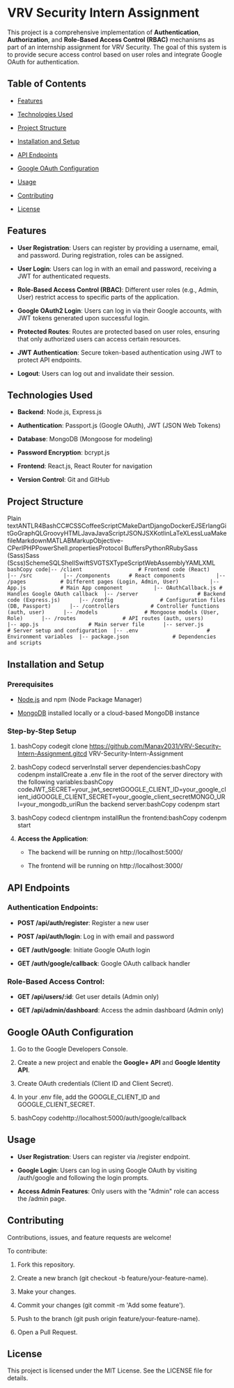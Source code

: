VRV Security Intern Assignment
==============================

This project is a comprehensive implementation of **Authentication**, **Authorization**, and **Role-Based Access Control (RBAC)** mechanisms as part of an internship assignment for VRV Security. The goal of this system is to provide secure access control based on user roles and integrate Google OAuth for authentication.

Table of Contents
-----------------

*   [Features](#features)
    
*   [Technologies Used](#technologies-used)
    
*   [Project Structure](#project-structure)
    
*   [Installation and Setup](#installation-and-setup)
    
*   [API Endpoints](#api-endpoints)
    
*   [Google OAuth Configuration](#google-oauth-configuration)
    
*   [Usage](#usage)
    
*   [Contributing](#contributing)
    
*   [License](#license)
    

Features
--------

*   **User Registration**: Users can register by providing a username, email, and password. During registration, roles can be assigned.
    
*   **User Login**: Users can log in with an email and password, receiving a JWT for authenticated requests.
    
*   **Role-Based Access Control (RBAC)**: Different user roles (e.g., Admin, User) restrict access to specific parts of the application.
    
*   **Google OAuth2 Login**: Users can log in via their Google accounts, with JWT tokens generated upon successful login.
    
*   **Protected Routes**: Routes are protected based on user roles, ensuring that only authorized users can access certain resources.
    
*   **JWT Authentication**: Secure token-based authentication using JWT to protect API endpoints.
    
*   **Logout**: Users can log out and invalidate their session.
    

Technologies Used
-----------------

*   **Backend**: Node.js, Express.js
    
*   **Authentication**: Passport.js (Google OAuth), JWT (JSON Web Tokens)
    
*   **Database**: MongoDB (Mongoose for modeling)
    
*   **Password Encryption**: bcrypt.js
    
*   **Frontend**: React.js, React Router for navigation
    
*   **Version Control**: Git and GitHub
    

Project Structure
-----------------

Plain textANTLR4BashCC#CSSCoffeeScriptCMakeDartDjangoDockerEJSErlangGitGoGraphQLGroovyHTMLJavaJavaScriptJSONJSXKotlinLaTeXLessLuaMakefileMarkdownMATLABMarkupObjective-CPerlPHPPowerShell.propertiesProtocol BuffersPythonRRubySass (Sass)Sass (Scss)SchemeSQLShellSwiftSVGTSXTypeScriptWebAssemblyYAMLXML`   bashCopy code|-- /client                  # Frontend code (React)      |-- /src          |-- /components      # React components          |-- /pages           # Different pages (Login, Admin, User)          |-- App.js           # Main App component          |-- OAuthCallback.js # Handles Google OAuth callback  |-- /server                   # Backend code (Express.js)      |-- /config               # Configuration files (DB, Passport)      |-- /controllers          # Controller functions (auth, user)      |-- /models               # Mongoose models (User, Role)      |-- /routes               # API routes (auth, users)      |-- app.js                # Main server file      |-- server.js             # Server setup and configuration  |-- .env                      # Environment variables  |-- package.json              # Dependencies and scripts   `

Installation and Setup
----------------------

### Prerequisites

*   [Node.js](https://nodejs.org/) and npm (Node Package Manager)
    
*   [MongoDB](https://www.mongodb.com/) installed locally or a cloud-based MongoDB instance
    

### Step-by-Step Setup

1.  bashCopy codegit clone https://github.com/Manav2031/VRV-Security-Intern-Assignment.gitcd VRV-Security-Intern-Assignment
    
2.  bashCopy codecd serverInstall server dependencies:bashCopy codenpm installCreate a .env file in the root of the server directory with the following variables:bashCopy codeJWT\_SECRET=your\_jwt\_secretGOOGLE\_CLIENT\_ID=your\_google\_client\_idGOOGLE\_CLIENT\_SECRET=your\_google\_client\_secretMONGO\_URI=your\_mongodb\_uriRun the backend server:bashCopy codenpm start
    
3.  bashCopy codecd clientnpm installRun the frontend:bashCopy codenpm start
    
4.  **Access the Application**:
    
    *   The backend will be running on http://localhost:5000/
        
    *   The frontend will be running on http://localhost:3000/
        

API Endpoints
-------------

### Authentication Endpoints:

*   **POST /api/auth/register**: Register a new user
    
*   **POST /api/auth/login**: Log in with email and password
    
*   **GET /auth/google**: Initiate Google OAuth login
    
*   **GET /auth/google/callback**: Google OAuth callback handler
    

### Role-Based Access Control:

*   **GET /api/users/:id**: Get user details (Admin only)
    
*   **GET /api/admin/dashboard**: Access the admin dashboard (Admin only)
    

Google OAuth Configuration
--------------------------

1.  Go to the Google Developers Console.
    
2.  Create a new project and enable the **Google+ API** and **Google Identity API**.
    
3.  Create OAuth credentials (Client ID and Client Secret).
    
4.  In your .env file, add the GOOGLE\_CLIENT\_ID and GOOGLE\_CLIENT\_SECRET.
    
5.  bashCopy codehttp://localhost:5000/auth/google/callback
    

Usage
-----

*   **User Registration**: Users can register via /register endpoint.
    
*   **Google Login**: Users can log in using Google OAuth by visiting /auth/google and following the login prompts.
    
*   **Access Admin Features**: Only users with the "Admin" role can access the /admin page.
    

Contributing
------------

Contributions, issues, and feature requests are welcome!

To contribute:

1.  Fork this repository.
    
2.  Create a new branch (git checkout -b feature/your-feature-name).
    
3.  Make your changes.
    
4.  Commit your changes (git commit -m 'Add some feature').
    
5.  Push to the branch (git push origin feature/your-feature-name).
    
6.  Open a Pull Request.
    

License
-------

This project is licensed under the MIT License. See the LICENSE file for details.
